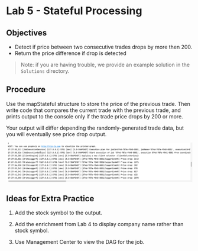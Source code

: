 # Lab 5 - Stateful Processing

## Objectives
* Detect if price between two consecutive trades drops by more then 200.
* Return the price difference if drop is detected


> Note: if you are having trouble, we provide an example solution in the `Solutions` directory. 

## Procedure

Use the mapStateful structure to store the price of the previous trade. Then write code that compares the current trade with the previous trade, and prints output to the console only if the trade price drops by 200 or more. 

Your output will differ depending the randomly-generated trade data, but you will eventually see price drop output.

![Lab 5 Output](images/Lab5Output.png)

## Ideas for Extra Practice

1. Add the stock symbol to the output.

2. Add the enrichment from Lab 4 to display company name rather than stock symbol.

3. Use Management Center to view the DAG for the job.

